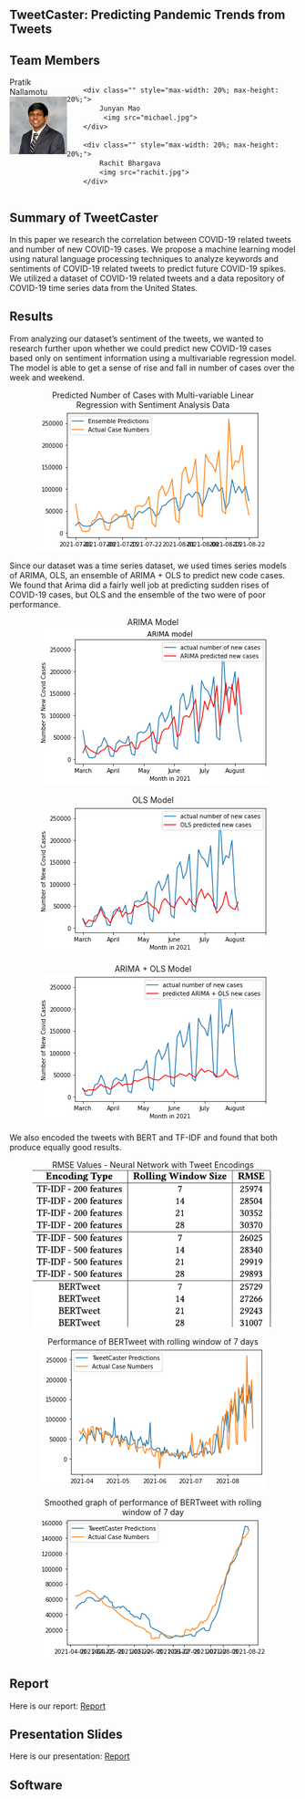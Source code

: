 ## TweetCaster: Predicting Pandemic Trends from Tweets

## Team Members

<div id="banner" style="overflow: hidden; display: flex; justify-content:space-around;">
        <div class="" style="max-width: 20%; max-height: 20%;">
            Pratik Nallamotu
            <img src="pratik.jpeg">
        </div>

        <div class="" style="max-width: 20%; max-height: 20%;">
            Junyan Mao
             <img src="michael.jpg">
        </div>

        <div class="" style="max-width: 20%; max-height: 20%;">
            Rachit Bhargava
            <img src="rachit.jpg">
        </div>

 </div>

## Summary of TweetCaster

<p>In this paper we research the correlation between COVID-19 related tweets and number of new COVID-19 cases. We propose a machine learning model using natural language processing techniques to analyze keywords and sentiments of COVID-19 related tweets to predict future COVID-19 spikes. We utilized a dataset of COVID-19 related tweets and a data repository of COVID-19 time series data from the United States. </p>

<h2>Results</h2>
<p>From analyzing our dataset’s sentiment of the tweets, we wanted to research further upon whether we could predict new COVID-19 cases based only on sentiment information using a multivariable regression model. The model is able to get a sense of rise and fall in number of cases over the week and weekend. 
</p>
<figure style="text-align: center;">
  <figcaption style="text-align: center;">Predicted Number of Cases with Multi-variable
Linear Regression with Sentiment Analysis Data</figcaption>
  <img src="lin_arima_ols.png" style="text-align: center;">
</figure>

<p>Since our dataset was a time series dataset, we used times series models of ARIMA, OLS, an ensemble of ARIMA + OLS to predict new code cases. We found that Arima did a fairly well job at predicting sudden rises of COVID-19 cases, but OLS and the ensemble of the two were of poor performance. </p>

<figure style="text-align: center;">
  <figcaption style="text-align: center;">ARIMA Model</figcaption>

  <img src="arima.png" style="text-align: center;">
</figure>
<figure style="text-align: center;">
  <figcaption style="text-align: center;">OLS Model</figcaption>
  <img src="ols.png">
</figure>
<figure style="text-align: center;">
  <figcaption style="text-align: center;">ARIMA + OLS Model</figcaption>
  <img src="arima_ols.png">
</figure>
<p>We also encoded the tweets with BERT and TF-IDF and found that both produce equally good results.</p>

<figure style="text-align: center;">
  <figcaption style="text-align: center;">RMSE Values - Neural Network with Tweet Encodings</figcaption>
  <img src="table_rmse.png">
</figure>

<figure style="text-align: center;">
  <figcaption style="text-align: center;">Performance of BERTweet with rolling window of 7 days</figcaption>
  <img src="bert_7.png">

</figure>

<figure style="text-align: center;">
  <figcaption style="text-align: center;">Smoothed graph of performance of BERTweet with
rolling window of 7 day</figcaption>
  <img src="bert_7_smoothed.png">
</figure>

## Report

<p>Here is our report: <a href="./CSE8803_final_report.pdf" download>Report</a>
 </p>

## Presentation Slides

<p>Here is our presentation: <a href="./CSE8803 _presentation.pptx" download>Report</a>
 </p>

## Software
